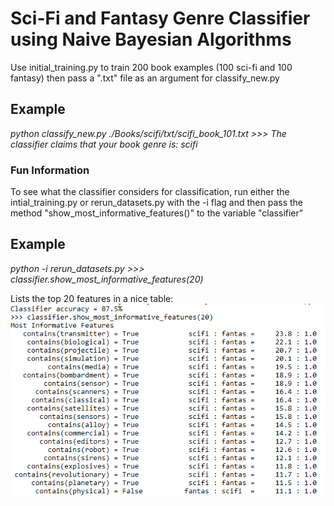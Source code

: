 # Sci-Fi and Fantasy Genre Classifier using Naive Bayesian Algorithms
Use initial_training.py to train 200 book examples (100 sci-fi and 100 fantasy)
then pass a ".txt" file as an argument for classify_new.py

## Example
*python classify_new.py ./Books/scifi/txt/scifi_book_101.txt*
*>>> The classifier claims that your book genre is: scifi*

### Fun Information
To see what the classifier considers for classification, run either the intial_training.py
or rerun_datasets.py with the -i flag and then pass the method "show_most_informative_features()"
to the variable "classifier"

## Example
*python -i rerun_datasets.py*
*>>> classifier.show_most_informative_features(20)*

Lists the top 20 features in a nice table:
![Alt text](./imgs/20_most_informative.PNG?raw=true "20 Most Informative")